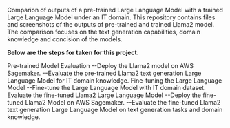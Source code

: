 Comparion of outputs of a pre-trained Large Language Model with a trained Large Language Model under an IT domain.
This repository contains files and screenshots of the outputs of pre-trained and trained Llama2 model. The comparison focuses on the text generation capabilities, domain knowledge and concision of the models. 

**Below are the steps for taken for this project**. 

Pre-trained Model Evaluation
--Deploy the Llama2 model on AWS Sagemaker.
--Evaluate the pre-trained Llama2 text generation Large Language Model for IT domain knowledge.
Fine-tuning the Large Language Model
--Fine-tune the Large Language Model with IT domain dataset.
Evaluate the fine-tuned Llama2 Large Language Model
--Deploy the fine-tuned Llama2 Model on AWS Sagemaker.
--Evaluate the fine-tuned Llama2 text generation Large Language Model on text generation tasks and domain knowledge.
